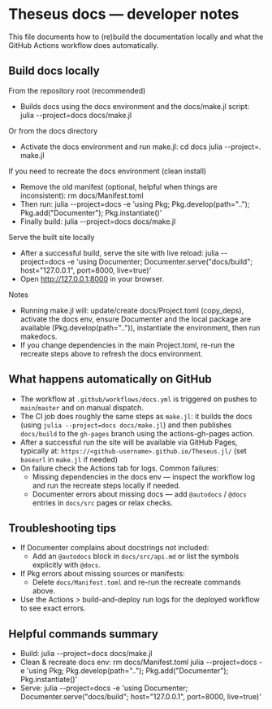 # Theseus docs — developer notes

This file documents how to (re)build the documentation locally and what the GitHub Actions workflow does automatically.

## Build docs locally

From the repository root (recommended)
- Builds docs using the docs environment and the docs/make.jl script:
  julia --project=docs docs/make.jl

Or from the docs directory
- Activate the docs environment and run make.jl:
  cd docs
  julia --project=. make.jl

If you need to recreate the docs environment (clean install)
- Remove the old manifest (optional, helpful when things are inconsistent):
  rm docs/Manifest.toml
- Then run:
  julia --project=docs -e 'using Pkg; Pkg.develop(path=".."); Pkg.add("Documenter"); Pkg.instantiate()'
- Finally build:
  julia --project=docs docs/make.jl

Serve the built site locally
- After a successful build, serve the site with live reload:
  julia --project=docs -e 'using Documenter; Documenter.serve("docs/build"; host="127.0.0.1", port=8000, live=true)'
- Open http://127.0.0.1:8000 in your browser.

Notes
- Running make.jl will: update/create docs/Project.toml (copy_deps), activate the docs env, ensure Documenter and the local package are available (Pkg.develop(path="..")), instantiate the environment, then run makedocs.
- If you change dependencies in the main Project.toml, re-run the recreate steps above to refresh the docs environment.

## What happens automatically on GitHub

- The workflow at `.github/workflows/docs.yml` is triggered on pushes to `main`/`master` and on manual dispatch.
- The CI job does roughly the same steps as `make.jl`: it builds the docs (using `julia --project=docs docs/make.jl`) and then publishes `docs/build` to the `gh-pages` branch using the actions-gh-pages action.
- After a successful run the site will be available via GitHub Pages, typically at:
  `https://<github-username>.github.io/Theseus.jl/` (set `baseurl` in `make.jl` if needed)
- On failure check the Actions tab for logs. Common failures:
  - Missing dependencies in the docs env — inspect the workflow log and run the recreate steps locally if needed.
  - Documenter errors about missing docs — add `@autodocs` / `@docs` entries in `docs/src` pages or relax checks.

## Troubleshooting tips

- If Documenter complains about docstrings not included:
  - Add an `@autodocs` block in `docs/src/api.md` or list the symbols explicitly with `@docs`.
- If Pkg errors about missing sources or manifests:
  - Delete `docs/Manifest.toml` and re-run the recreate commands above.
- Use the Actions > build-and-deploy run logs for the deployed workflow to see exact errors.

## Helpful commands summary

- Build: julia --project=docs docs/make.jl
- Clean & recreate docs env:
  rm docs/Manifest.toml
  julia --project=docs -e 'using Pkg; Pkg.develop(path=".."); Pkg.add("Documenter"); Pkg.instantiate()'
- Serve: julia --project=docs -e 'using Documenter; Documenter.serve("docs/build"; host="127.0.0.1", port=8000, live=true)'

